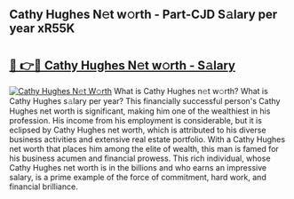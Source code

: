 ## Cathy Hughes N𝚎t w𝚘rth - Part-CJD S𝚊lary per year xR55K

# <h2><a href="http://gc0k8gg.nevu.top/?p=Cathy+Hughes">🔗 👉🔴 Cathy Hughes N𝚎t w𝚘rth - S𝚊lary</a></h2>

[![Cathy Hughes N𝚎t W𝚘rth](https://i.imgur.com/Oavwk0R.jpeg)](http://gc0k8gg.nevu.top/?p=Cathy+Hughes)
What is Cathy Hughes n𝚎t w𝚘rth? What is Cathy Hughes s𝚊lary per year?
This financially successful person's Cathy Hughes net worth is significant, making him one of the wealthiest in his profession. His income from his employment is considerable, but it is eclipsed by Cathy Hughes net worth, which is attributed to his diverse business activities and extensive real estate portfolio. With a Cathy Hughes net worth that places him among the elite of wealth, this man is famed for his business acumen and financial prowess. This rich individual, whose Cathy Hughes net worth is in the billions and who earns an impressive salary, is a prime example of the force of commitment, hard work, and financial brilliance.
